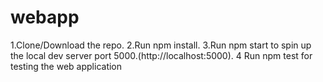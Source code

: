 # webapp

1.Clone/Download the repo.
2.Run npm install.
3.Run npm start to spin up the local dev server port 5000.(http://localhost:5000).
4 Run npm test for testing the web application

